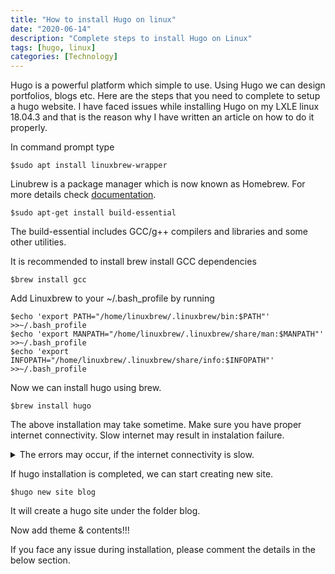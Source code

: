 ```yaml
---
title: "How to install Hugo on linux"
date: "2020-06-14"
description: "Complete steps to install Hugo on Linux"
tags: [hugo, linux]
categories: [Technology]
---
```


Hugo is a powerful platform which simple to use. Using Hugo we can design portfolios, blogs etc. Here are the steps that you need to complete to setup a hugo website. I have faced issues while installing Hugo on my LXLE linux 18.04.3 and that is the reason why I have written an article on how to do it properly.
<!--more-->

<script data-ad-client="ca-pub-9770552734505179" async src="https://pagead2.googlesyndication.com/pagead/js/adsbygoogle.js"></script>

<script data-ad-client="ca-pub-9770552734505179" async src="https://pagead2.googlesyndication.com/pagead/js/adsbygoogle.js"></script>

In command prompt type
```
$sudo apt install linuxbrew-wrapper 
```
Linubrew is a package manager which is now known as Homebrew. For more details check [documentation](https://docs.brew.sh/Homebrew-on-Linux).
```
$sudo apt-get install build-essential
```
The build-essential includes GCC/g++ compilers and libraries and some other utilities.

It is recommended to install brew install GCC dependencies
```
$brew install gcc
```

Add Linuxbrew to your ~/.bash_profile by running
```
$echo 'export PATH="/home/linuxbrew/.linuxbrew/bin:$PATH"' >>~/.bash_profile
$echo 'export MANPATH="/home/linuxbrew/.linuxbrew/share/man:$MANPATH"' >>~/.bash_profile
$echo 'export INFOPATH="/home/linuxbrew/.linuxbrew/share/info:$INFOPATH"' >>~/.bash_profile
```


Now we can install hugo using brew. 
```
$brew install hugo   
```
The above installation may take sometime. Make sure you have proper internet connectivity. Slow internet may result in instalation failure.


<details>
  <summary>The errors may occur, if the internet connectivity is slow.</summary>
remote: Enumerating objects: 353411, done. 
error: RPC failed; curl 56 GnuTLS recv error (-54): Error in the pull function.
fatal: The remote end hung up unexpectedly
fatal: early EOF
fatal: index-pack failed
Failed during: git fetch origin master:refs/remotes/origin/master -n
</details>

If hugo installation is completed, we can start creating new site.
```
$hugo new site blog
```
It will create a hugo site under the folder blog.


Now add theme & contents!!!

If you face any issue during installation, please comment the details in the below section.



